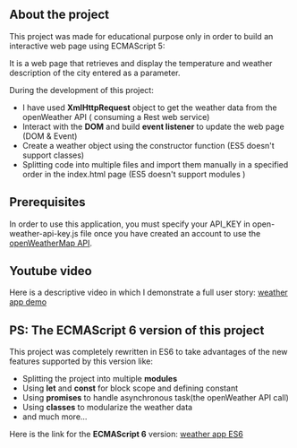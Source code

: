 ## About the project

This project was made for educational purpose only in order to build an interactive web page using ECMAScript 5:

It is a web page that retrieves and display the temperature and weather description of the city entered as a parameter.

During the development of this project:

* I have used __XmlHttpRequest__ object to get the weather data from the openWeather API ( consuming a Rest web service)
* Interact with the __DOM__ and build __event listener__ to update the web page (DOM & Event)
* Create a weather object using the constructor function (ES5 doesn't support classes)
* Splitting code into multiple files and import them manually in a specified order
 in the index.html page (ES5 doesn't support modules )


## Prerequisites

In order to use this application, you must specify your API_KEY in open-weather-api-key.js file once you have created an account to use the
 [openWeatherMap API](https://openweathermap.org/).

## Youtube video

Here is a descriptive video in which I demonstrate a full user story: [weather app demo](https://youtu.be/S8LxQBtDwlQ)

## PS: The ECMAScript 6 version of this project
This project was completely rewritten in ES6 to take advantages of the new features supported by this version like:
* Splitting the project into multiple __modules__
* Using __let__ and __const__ for block scope and defining constant
* Using __promises__ to handle asynchronous task(the openWeather API call)
* Using __classes__ to modularize the weather data
* and much more...  
  
Here is the link for the __ECMAScript 6__ version: [weather app ES6](https://github.com/abenamor9/weather-app)
